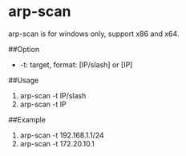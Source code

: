 arp-scan
====
arp-scan is for windows only, support x86 and x64.

##Option
* -t: target, format: [IP/slash] or [IP]

##Usage
1. arp-scan -t IP/slash
2. arp-scan -t IP

##Example
1. arp-scan -t 192.168.1.1/24
2. arp-scan -t 172.20.10.1
